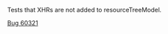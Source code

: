 Tests that XHRs are not added to resourceTreeModel.

[Bug 60321](https://bugs.webkit.org/show_bug.cgi?id=60321)
